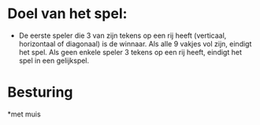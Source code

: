 # Doel van het spel:
* De eerste speler die 3 van zijn tekens op een rij heeft (verticaal, horizontaal of diagonaal) is de winnaar.
                Als alle 9 vakjes vol zijn, eindigt het spel. Als geen enkele speler 3 tekens op een rij heeft, eindigt het spel in een gelijkspel.

# Besturing

*met muis 